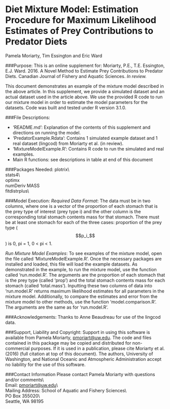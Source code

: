 # Diet Mixture Model: Estimation Procedure for Maximum Likelihood Estimates of Prey Contributions to Predator Diets

Pamela Moriarty, Tim Essington and Eric Ward

###Purpose:
This is an online supplement for:
 Moriarty, P.E., T.E. Essington, E.J. Ward. 2016. A Novel Method to Estimate Prey Contributions to Predator Diets. Canadian Journal of Fishery and Aquatic Sciences. *In review.* 

This document demonstrates an example of the mixture model described in the above article. In this supplement, we provide a simulated dataset and an actual dataset used in the article above. We use the provided R code to run our mixture model in order to estimate the model parameters for the datasets. Code was built and tested under R version 3.1.0.

###File Descriptions:
- ‘README.md’: Explanation of the contents of this supplement and directions on running the model.
- ‘PredatorExample.Rdata’: Contains 1 simulated example dataset and 1 real dataset (lingcod) from Moriarty et al. (in review). 
- ‘MixtureModelExample.R’: Contains R code to run the simulated and real examples.
- Main R functions: see descriptions in table at end of this document

###Packages Needed:
plotrix\  
stats4\  
optimx  
numDeriv 
MASS  
fitdistrplus\  

###Model Execution:
*Required Data Format*: The data must be in two columns, where one is a vector of the proportion of each stomach that is the prey type of interest (prey type i) and the other column is the corresponding total stomach contents mass for that stomach. There must be at least one stomach for each of the three cases: proportion of the prey type ($$p_i_$$) is 0, pi = 1, 0 < pi < 1. 

*Run Mixture Model Examples*: 
To see examples of the mixture model, open the file called ‘MixtureModelExample.R’. Once the necessary packages are installed and loaded, this file will load the example datasets. As demonstrated in the example, to run the mixture model, use the function called ‘run.model.R’. The arguments are the proportion of each stomach that is the prey type (called ‘prop’) and the total stomach contents mass for each stomach (called ‘total.mass’). Inputting these two columns of data into ‘run.model.R’ returns maximum likelihood estimates for all parameters in the mixture model. 
Additionally, to compare the estimates and error from the mixture model to other methods, use the function ‘model.comparison.R’. The arguments are the same as for ‘run.model.R’. 

###Acknowledgements:
Thanks to Anne Beaudreau for use of the lingcod data. 

###Support, Liability and Copyright: 
Support in using this software is available from Pamela Moriarty, pmoriart@uw.edu. The code and files contained in this package may be copied and distributed for non-commercial purposes. If it is used in a publication, please cite Moriarty et al. (2016) (full citation at top of this document).  The authors, University of Washington, and National Oceanic and Atmospheric Administration accept no liability for the use of this software.  

###Contact Information
Please contact Pamela Moriarty with questions and/or comments\   
Email: pmoriart@uw.edu\  
Mailing Address: School of Aquatic and Fishery Sciences\  
                PO Box 355020\  
                Seattle, WA 98195  
